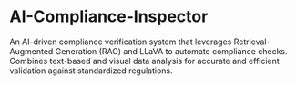 # AI-Compliance-Inspector
An AI-driven compliance verification system that leverages Retrieval-Augmented Generation (RAG) and LLaVA to automate compliance checks. Combines text-based and visual data analysis for accurate and efficient validation against standardized regulations.
